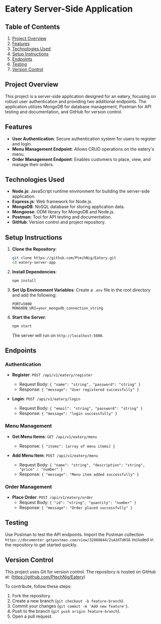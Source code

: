 # Eatery Server-Side Application

## Table of Contents
1. [Project Overview](#project-overview)
2. [Features](#features)
3. [Technologies Used](#technologies-used)
4. [Setup Instructions](#setup-instructions)
5. [Endpoints](#endpoints)
6. [Testing](#testing)
7. [Version Control](#version-control)


## Project Overview

This project is a server-side application designed for an eatery, focusing on robust user authentication and providing two additional endpoints. The application utilizes MongoDB for database management, Postman for API testing and documentation, and GitHub for version control.

## Features

- **User Authentication**: Secure authentication system for users to register and login.
- **Menu Management Endpoint**: Allows CRUD operations on the eatery's menu.
- **Order Management Endpoint**: Enables customers to place, view, and manage their orders.

## Technologies Used

- **Node.js**: JavaScript runtime environment for building the server-side application.
- **Express.js**: Web framework for Node.js.
- **MongoDB**: NoSQL database for storing application data.
- **Mongoose**: ODM library for MongoDB and Node.js.
- **Postman**: Tool for API testing and documentation.
- **GitHub**: Version control and project repository.

## Setup Instructions

1. **Clone the Repository**:
   ```sh
   git clone https://github.com/PtechNig/Eatery.git
   cd eatery-server-app
   ```

2. **Install Dependencies**:
   ```sh
   npm install
   ```

3. **Set Up Environment Variables**:
   Create a `.env` file in the root directory and add the following:
   ```
   PORT=5000
   MONGODB_URI=your_mongodb_connection_string
   ```

4. **Start the Server**:
   ```sh
   npm start
   ```
   The server will run on `http://localhost:5000`.

## Endpoints

### Authentication

- **Register**: `POST /api/v1/eatery/register`
  - Request Body: `{ "name": "string", "password": "string" }`
  - Response: `{ "message": "User registered successfully" }`

- **Login**: `POST /api/v1/eatery/login`
  - Request Body: `{ "email": "string", "password": "string" }`
  - Response: `{ "message": "login successfully" }`

### Menu Management

- **Get Menu Items**: `GET /api/v1/eatery/menu`
  - Response: `{ "items": [array of menu items] }`

- **Add Menu Item**: `POST /api/v1/eatery/menu`
  - Request Body: `{ "name": "string", "description": "string", "price" : "number" }`
  - Response: `{ "message": "Menu item added successfully" }`


### Order Management

- **Place Order**: `POST /api/v1/eatery/order`
  - Request Body: `{ "id": "string", "quantity": "number" }`
  - Response: `{ "message": "Order placed successfully" }`


## Testing

Use Postman to test the API endpoints. Import the Postman collection `https://documenter.getpostman.com/view/32868844/2sA3XTdKS6` included in the repository to get started quickly.

## Version Control

This project uses Git for version control. The repository is hosted on GitHub at:
(https://github.com/PtechNig/Eatery)

To contribute, follow these steps:
1. Fork the repository.
2. Create a new branch (`git checkout -b feature-branch`).
3. Commit your changes (`git commit -m 'Add new feature'`).
4. Push to the branch (`git push origin feature-branch`).
5. Open a pull request.

